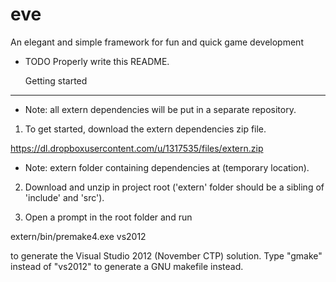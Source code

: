   eve
============================================================================

An elegant and simple framework for fun and quick game development

* TODO Properly write this README.

  Getting started
-------------------

* Note: all extern dependencies will be put in a separate repository.

1. To get started, download the extern dependencies zip file.
  
  https://dl.dropboxusercontent.com/u/1317535/files/extern.zip

  * Note: extern folder containing dependencies at  (temporary location).

2. Download and unzip in project root ('extern' folder should be a sibling of
'include' and 'src').

3. Open a prompt in the root folder and run
  
  extern/bin/premake4.exe vs2012

  to generate the Visual Studio 2012 (November CTP) solution. Type "gmake"
  instead of "vs2012" to generate a GNU makefile instead.


